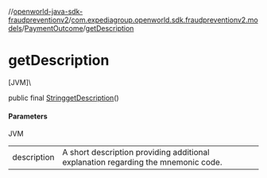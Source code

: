 //[openworld-java-sdk-fraudpreventionv2](../../../index.md)/[com.expediagroup.openworld.sdk.fraudpreventionv2.models](../index.md)/[PaymentOutcome](index.md)/[getDescription](get-description.md)

# getDescription

[JVM]\

public final [String](https://docs.oracle.com/javase/8/docs/api/java/lang/String.html)[getDescription](get-description.md)()

#### Parameters

JVM

| | |
|---|---|
| description | A short description providing additional explanation regarding the mnemonic code. |
